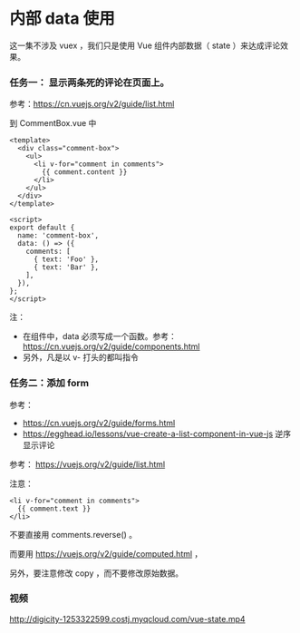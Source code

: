 # 内部 data 使用

这一集不涉及 vuex ，我们只是使用 Vue 组件内部数据（ state ）来达成评论效果。

### 任务一： 显示两条死的评论在页面上。

参考：https://cn.vuejs.org/v2/guide/list.html

到 CommentBox.vue 中
```
<template>
  <div class="comment-box">
    <ul>
      <li v-for="comment in comments">
        {{ comment.content }}
      </li>
    </ul>
  </div>
</template>

<script>
export default {
  name: 'comment-box',
  data: () => ({
    comments: [
      { text: 'Foo' },
      { text: 'Bar' },
    ],
  }),
};
</script>
```
注：

- 在组件中，data 必须写成一个函数。参考：https://cn.vuejs.org/v2/guide/components.html
- 另外，凡是以 v- 打头的都叫指令

### 任务二：添加 form

参考：

- https://cn.vuejs.org/v2/guide/forms.html
- https://egghead.io/lessons/vue-create-a-list-component-in-vue-js
逆序显示评论

参考： https://vuejs.org/v2/guide/list.html

注意：
```
<li v-for="comment in comments">
  {{ comment.text }}
</li>
```
不要直接用 comments.reverse() 。

而要用 https://vuejs.org/v2/guide/computed.html ，

另外，要注意修改 copy ，而不要修改原始数据。

### 视频

http://digicity-1253322599.costj.myqcloud.com/vue-state.mp4
